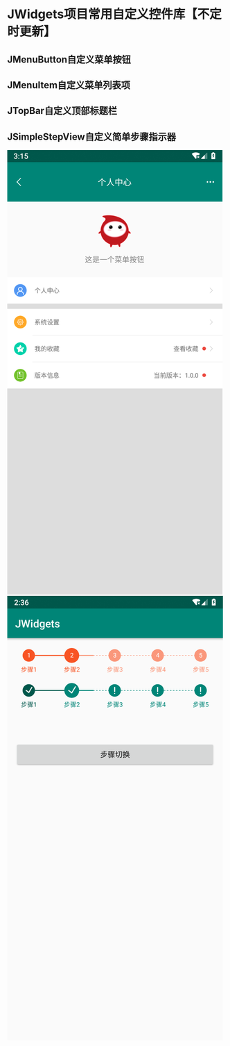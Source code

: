 # JWidgets项目常用自定义控件库【不定时更新】

## JMenuButton自定义菜单按钮
## JMenuItem自定义菜单列表项
## JTopBar自定义顶部标题栏
## JSimpleStepView自定义简单步骤指示器

![Image](https://github.com/jayzeng1987/MyImages/blob/master/images/WX20200729-144029%402x.png)
![Image](https://github.com/jayzeng1987/MyImages/blob/master/images/WX20200729-143651%402x.png)
